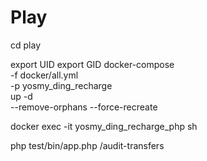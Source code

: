 # Play

cd play

export UID
export GID
docker-compose \
-f docker/all.yml \
-p yosmy_ding_recharge \
up -d \
--remove-orphans --force-recreate

docker exec -it yosmy_ding_recharge_php sh

php test/bin/app.php /audit-transfers